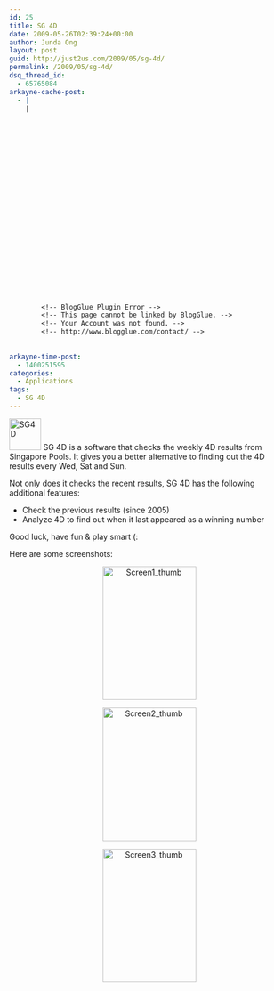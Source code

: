 ```yaml
---
id: 25
title: SG 4D
date: 2009-05-26T02:39:24+00:00
author: Junda Ong
layout: post
guid: http://just2us.com/2009/05/sg-4d/
permalink: /2009/05/sg-4d/
dsq_thread_id:
  - 65765084
arkayne-cache-post:
  - |
    |
        
        
        
        
        
        
        
        
        
        
        
        
        
        
        
        
        
        
        
        
        
        
        
        <!-- BlogGlue Plugin Error -->
        <!-- This page cannot be linked by BlogGlue. -->
        <!-- Your Account was not found. -->
        <!-- http://www.blogglue.com/contact/ -->
        
        
arkayne-time-post:
  - 1400251595
categories:
  - Applications
tags:
  - SG 4D
---
```

<a href="http://just2us.com/wp-content/uploads/2009/05/windowslivewritersg4d-254dsg4d-2.png" onclick="__gaTracker('send', 'event', 'outbound-article', 'http://just2us.com/wp-content/uploads/2009/05/windowslivewritersg4d-254dsg4d-2.png', '');"><img style="border-right: 0px; border-top: 0px; border-left: 0px; border-bottom: 0px" height="57" alt="SG4D" src="http://just2us.com/wp-content/uploads/2009/05/windowslivewritersg4d-254dsg4d-thumb.png" width="57" border="0" /></a> SG 4D is a software that checks the weekly 4D results from Singapore Pools. It gives you a better alternative to finding out the 4D results every Wed, Sat and Sun. 

Not only does it checks the recent results, SG 4D has the following additional features:

  * Check the previous results (since 2005) 
  * Analyze 4D to find out when it last appeared as a winning number 

Good luck, have fun & play smart (:

Here are some screenshots:

<p align="center">
  <a href="http://just2us.com/wp-content/uploads/2009/05/windowslivewritersg4d-254dscreen1-thumb-2.jpg" onclick="__gaTracker('send', 'event', 'outbound-article', 'http://just2us.com/wp-content/uploads/2009/05/windowslivewritersg4d-254dscreen1-thumb-2.jpg', '');"><img style="border-right: 0px; border-top: 0px; border-left: 0px; border-bottom: 0px" height="240" alt="Screen1_thumb" src="http://just2us.com/wp-content/uploads/2009/05/windowslivewritersg4d-254dscreen1-thumb-thumb.jpg" width="168" border="0" /</a>
</p>

<p align="center">
  <a href="http://just2us.com/wp-content/uploads/2009/05/windowslivewritersg4d-254dscreen2-thumb-2.jpg" onclick="__gaTracker('send', 'event', 'outbound-article', 'http://just2us.com/wp-content/uploads/2009/05/windowslivewritersg4d-254dscreen2-thumb-2.jpg', '');"><img style="border-right: 0px; border-top: 0px; border-left: 0px; border-bottom: 0px" height="240" alt="Screen2_thumb" src="http://just2us.com/wp-content/uploads/2009/05/windowslivewritersg4d-254dscreen2-thumb-thumb.jpg" width="168" border="0" /</a>
</p>

<p align="center">
  <a href="http://just2us.com/wp-content/uploads/2009/05/windowslivewritersg4d-254dscreen3-thumb-2.jpg" onclick="__gaTracker('send', 'event', 'outbound-article', 'http://just2us.com/wp-content/uploads/2009/05/windowslivewritersg4d-254dscreen3-thumb-2.jpg', '');"><img style="border-right: 0px; border-top: 0px; border-left: 0px; border-bottom: 0px" height="240" alt="Screen3_thumb" src="http://just2us.com/wp-content/uploads/2009/05/windowslivewritersg4d-254dscreen3-thumb-thumb.jpg" width="168" border="0" /</a>
</p>

<div style="font-size:0px;height:0px;line-height:0px;margin:0;padding:0;clear:both">
</div>